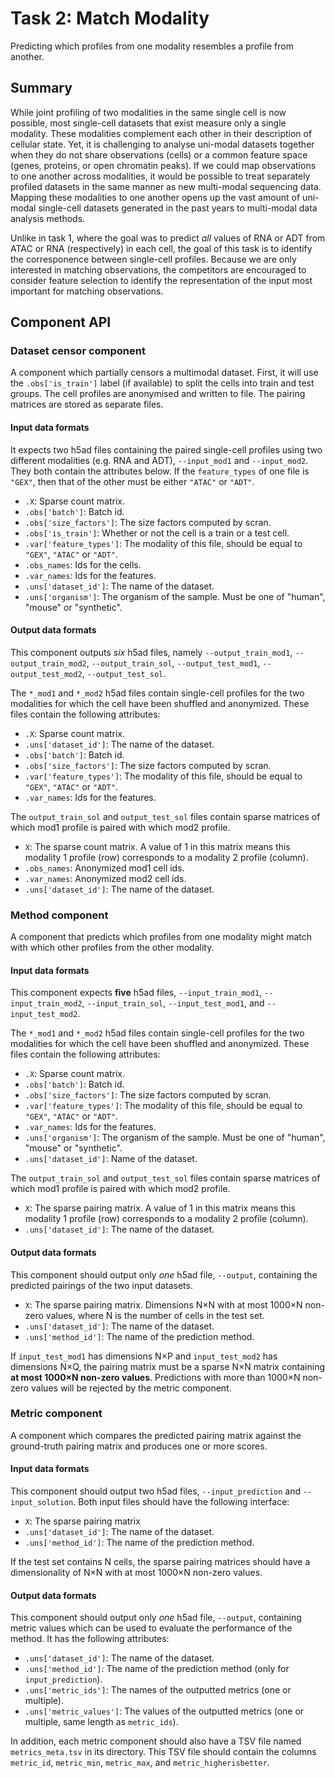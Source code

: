 # Task 2: Match Modality

Predicting which profiles from one modality resembles a profile from another.

## Summary

While joint profiling of two modalities in the same single cell is now possible, most single-cell datasets that exist measure only a single modality. These modalities complement each other in their description of cellular state. Yet, it is challenging to analyse uni-modal datasets together when they do not share observations (cells) or a common feature space (genes, proteins, or open chromatin peaks). If we could map observations to one another across modalities, it would be possible to treat separately profiled datasets in the same manner as new multi-modal sequencing data. Mapping these modalities to one another opens up the vast amount of uni-modal single-cell datasets generated in the past years to multi-modal data analysis methods.

Unlike in task 1, where the goal was to predict _all_ values of RNA or ADT from ATAC or RNA (respectively) in each cell, the goal of this task is to identify the corresponence between single-cell profiles. Because we are only interested in matching observations, the competitors are encouraged to consider feature selection to identify the representation of the input most important for matching observations.

## Component API

### Dataset censor component

A component which partially censors a multimodal dataset. First, it will use the `.obs['is_train']` label (if available) to split the cells into train and test groups. The cell profiles are anonymised and written to file. The pairing matrices are stored as separate files.

#### Input data formats

It expects two h5ad files containing the paired single-cell profiles using two different modalities (e.g. RNA and ADT), `--input_mod1` and `--input_mod2`. They both contain the attributes below. If the `feature_types` of one file is `"GEX"`, then that of the other must be either `"ATAC"` or `"ADT"`.

  * `.X`: Sparse count matrix.
  * `.obs['batch']`: Batch id.
  * `.obs['size_factors']`: The size factors computed by scran.
  * `.obs['is_train']`: Whether or not the cell is a train or a test cell.
  * `.var['feature_types']`: The modality of this file, should be equal to `"GEX"`, `"ATAC"` or `"ADT"`.
  * `.obs_names`: Ids for the cells.
  * `.var_names`: Ids for the features.
  * `.uns['dataset_id']`: The name of the dataset.
  * `.uns['organism']`: The organism of the sample. Must be one of "human", "mouse" or "synthetic".

#### Output data formats

This component outputs *six* h5ad files, namely `--output_train_mod1`, `--output_train_mod2`, `--output_train_sol`, `--output_test_mod1`, `--output_test_mod2`, `--output_test_sol`.

The `*_mod1` and `*_mod2` h5ad files contain single-cell profiles for the two modalities for which the cell have been shuffled and anonymized. These files contain the following attributes:

  * `.X`: Sparse count matrix.
  * `.uns['dataset_id']`: The name of the dataset.
  * `.obs['batch']`: Batch id.
  * `.obs['size_factors']`: The size factors computed by scran.
  * `.var['feature_types']`: The modality of this file, should be equal to `"GEX"`, `"ATAC"` or `"ADT"`.
  * `.var_names`: Ids for the features.

The `output_train_sol` and `output_test_sol` files contain sparse matrices of which mod1 profile is paired with which mod2 profile.

  * `X`: The sparse count matrix. A value of 1 in this matrix means this modality 1 profile (row) corresponds to a modality 2 profile (column).
  * `.obs_names`: Anonymized mod1 cell ids.
  * `.var_names`: Anonymized mod2 cell ids.
  * `.uns['dataset_id']`: The name of the dataset.

### Method component

A component that predicts which profiles from one modality might match with which other profiles from the other modality. 

#### Input data formats

This component expects **five** h5ad files, `--input_train_mod1`, `--input_train_mod2`, `--input_train_sol`, `--input_test_mod1`, and `--input_test_mod2`.

The `*_mod1` and `*_mod2` h5ad files contain single-cell profiles for the two modalities for which the cell have been shuffled and anonymized. These files contain the following attributes:

  * `.X`: Sparse count matrix.
  * `.obs['batch']`: Batch id.
  * `.obs['size_factors']`: The size factors computed by scran.
  * `.var['feature_types']`: The modality of this file, should be equal to `"GEX"`, `"ATAC"` or `"ADT"`.
  * `.var_names`: Ids for the features.
  * `.uns['organism']`: The organism of the sample. Must be one of "human", "mouse" or "synthetic".
  * `.uns['dataset_id']`: Name of the dataset.

The `output_train_sol` and `output_test_sol` files contain sparse matrices of which mod1 profile is paired with which mod2 profile.

  * `X`: The sparse pairing matrix. A value of 1 in this matrix means this modality 1 profile (row) corresponds to a modality 2 profile (column).
  * `.uns['dataset_id']`: The name of the dataset.

#### Output data formats

This component should output only *one* h5ad file, `--output`, containing the predicted pairings of the two input datasets.

  * `X`: The sparse pairing matrix. Dimensions N×N with at most 1000×N non-zero values, where N is the number of cells in the test set.
  * `.uns['dataset_id']`: The name of the dataset.
  * `.uns['method_id']`: The name of the prediction method.

If `input_test_mod1` has dimensions N×P and `input_test_mod2` has dimensions N×Q, the pairing matrix must be a sparse N×N matrix containing **at most 1000×N non-zero values**. Predictions with more than 1000×N non-zero values will be rejected by the metric component.

### Metric component

A component which compares the predicted pairing matrix against the ground-truth pairing matrix and produces one or more scores. 

#### Input data formats

This component should output two h5ad files, `--input_prediction` and `--input_solution`. Both input files should have the following interface:

  * `X`: The sparse pairing matrix
  * `.uns['dataset_id']`: The name of the dataset.
  * `.uns['method_id']`: The name of the prediction method.

If the test set contains N cells, the sparse pairing matrices should have a dimensionality of N×N with at most 1000×N non-zero values.

#### Output data formats

This component should output only *one* h5ad file, `--output`, containing metric values which can be used to evaluate the performance of the method. It has the following attributes:

  * `.uns['dataset_id']`: The name of the dataset.
  * `.uns['method_id']`: The name of the prediction method (only for `input_prediction`).
  * `.uns['metric_ids']`: The names of the outputted metrics (one or multiple).
  * `.uns['metric_values']`: The values of the outputted metrics (one or multiple, same length as `metric_ids`).

In addition, each metric component should also have a TSV file named `metrics_meta.tsv` in its directory. This TSV file should contain the columns `metric_id`, `metric_min`, `metric_max`, and `metric_higherisbetter`.
